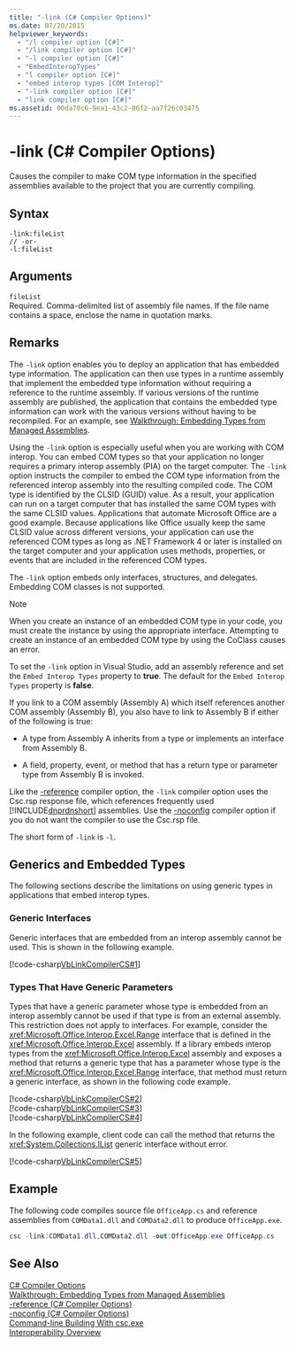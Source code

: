 ```yaml
---
title: "-link (C# Compiler Options)"
ms.date: 07/20/2015
helpviewer_keywords: 
  - "/l compiler option [C#]"
  - "/link compiler option [C#]"
  - "-l compiler option [C#]"
  - "EmbedInteropTypes"
  - "l compiler option [C#]"
  - "embed interop types [COM Interop]"
  - "-link compiler option [C#]"
  - "link compiler option [C#]"
ms.assetid: 00da70c6-9ea1-43c2-86f2-aa7f26c03475
---
```

# -link (C# Compiler Options)
Causes the compiler to make COM type information in the specified assemblies available to the project that you are currently compiling.  
  
## Syntax  
  
```console  
-link:fileList  
// -or-  
-l:fileList  
```  
  
## Arguments  
 `fileList`  
 Required. Comma-delimited list of assembly file names. If the file name contains a space, enclose the name in quotation marks.  
  
## Remarks  
 The `-link` option enables you to deploy an application that has embedded type information. The application can then use types in a runtime assembly that implement the embedded type information without requiring a reference to the runtime assembly. If various versions of the runtime assembly are published, the application that contains the embedded type information can work with the various versions without having to be recompiled. For an example, see [Walkthrough: Embedding Types from Managed Assemblies](../../programming-guide/concepts/assemblies-gac/walkthrough-embedding-types-from-managed-assemblies-in-visual-studio.md).  
  
 Using the `-link` option is especially useful when you are working with COM interop. You can embed COM types so that your application no longer requires a primary interop assembly (PIA) on the target computer. The `-link` option instructs the compiler to embed the COM type information from the referenced interop assembly into the resulting compiled code. The COM type is identified by the CLSID (GUID) value. As a result, your application can run on a target computer that has installed the same COM types with the same CLSID values. Applications that automate Microsoft Office are a good example. Because applications like Office usually keep the same CLSID value across different versions, your application can use the referenced COM types as long as .NET Framework 4 or later is installed on the target computer and your application uses methods, properties, or events that are included in the referenced COM types.  
  
 The `-link` option embeds only interfaces, structures, and delegates. Embedding COM classes is not supported.  
  
> [!NOTE]
>  When you create an instance of an embedded COM type in your code, you must create the instance by using the appropriate interface. Attempting to create an instance of an embedded COM type by using the CoClass causes an error.  
  
 To set the `-link` option in Visual Studio, add an assembly reference and set the `Embed Interop Types` property to **true**. The default for the `Embed Interop Types` property is **false**.  
  
 If you link to a COM assembly (Assembly A) which itself references another COM assembly (Assembly B), you also have to link to Assembly B if either of the following is true:  
  
-   A type from Assembly A inherits from a type or implements an interface from Assembly B.  
  
-   A field, property, event, or method that has a return type or parameter type from Assembly B is invoked.  
  
 Like the [-reference](../../../csharp/language-reference/compiler-options/reference-compiler-option.md) compiler option, the `-link` compiler option uses the Csc.rsp response file, which references frequently used [!INCLUDE[dnprdnshort](~/includes/dnprdnshort-md.md)] assemblies. Use the [-noconfig](../../../csharp/language-reference/compiler-options/noconfig-compiler-option.md) compiler option if you do not want the compiler to use the Csc.rsp file.  
  
 The short form of `-link` is `-l`.  
  
## Generics and Embedded Types  
 The following sections describe the limitations on using generic types in applications that embed interop types.  
  
### Generic Interfaces  
 Generic interfaces that are embedded from an interop assembly cannot be used. This is shown in the following example.  
  
 [!code-csharp[VbLinkCompilerCS#1](../../../csharp/language-reference/compiler-options/codesnippet/CSharp/link-compiler-option_1.cs)]  
  
### Types That Have Generic Parameters  
 Types that have a generic parameter whose type is embedded from an interop assembly cannot be used if that type is from an external assembly. This restriction does not apply to interfaces. For example, consider the <xref:Microsoft.Office.Interop.Excel.Range> interface that is defined in the <xref:Microsoft.Office.Interop.Excel> assembly. If a library embeds interop types from the <xref:Microsoft.Office.Interop.Excel> assembly and exposes a method that returns a generic type that has a parameter whose type is the <xref:Microsoft.Office.Interop.Excel.Range> interface, that method must return a generic interface, as shown in the following code example.  
  
 [!code-csharp[VbLinkCompilerCS#2](../../../csharp/language-reference/compiler-options/codesnippet/CSharp/link-compiler-option_2.cs)]  
[!code-csharp[VbLinkCompilerCS#3](../../../csharp/language-reference/compiler-options/codesnippet/CSharp/link-compiler-option_3.cs)]  
[!code-csharp[VbLinkCompilerCS#4](../../../csharp/language-reference/compiler-options/codesnippet/CSharp/link-compiler-option_4.cs)]  
  
 In the following example, client code can call the method that returns the <xref:System.Collections.IList> generic interface without error.  
  
 [!code-csharp[VbLinkCompilerCS#5](../../../csharp/language-reference/compiler-options/codesnippet/CSharp/link-compiler-option_5.cs)]  
  
## Example  
 The following code compiles source file `OfficeApp.cs` and reference assemblies from `COMData1.dll` and `COMData2.dll` to produce `OfficeApp.exe`.  
  
```csharp  
csc -link:COMData1.dll,COMData2.dll -out:OfficeApp.exe OfficeApp.cs  
```  
  
## See Also  
 [C# Compiler Options](../../../csharp/language-reference/compiler-options/index.md)  
 [Walkthrough: Embedding Types from Managed Assemblies](../../programming-guide/concepts/assemblies-gac/walkthrough-embedding-types-from-managed-assemblies-in-visual-studio.md)  
 [-reference (C# Compiler Options)](../../../csharp/language-reference/compiler-options/reference-compiler-option.md)  
 [-noconfig (C# Compiler Options)](../../../csharp/language-reference/compiler-options/noconfig-compiler-option.md)  
 [Command-line Building With csc.exe](../../../csharp/language-reference/compiler-options/command-line-building-with-csc-exe.md)  
 [Interoperability Overview](../../../csharp/programming-guide/interop/interoperability-overview.md)
